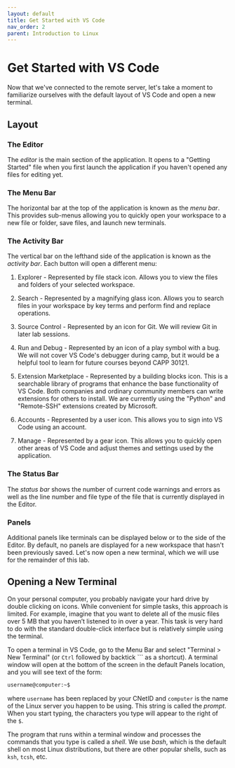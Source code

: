 ```yaml
---
layout: default
title: Get Started with VS Code
nav_order: 2
parent: Introduction to Linux
---
```


# Get Started with VS Code

Now that we've connected to the remote server, let's take a moment to familiarize ourselves with the default layout of VS Code and open a new terminal.

## Layout

### The Editor

The _editor_ is the main section of the application. It opens to a "Getting Started" file when you first launch the application if you haven't opened any files for editing yet.

### The Menu Bar

The horizontal bar at the top of the application is known as the _menu bar_. This provides sub-menus allowing you to quickly open your workspace to a new file or folder, save files, and launch new terminals.

### The Activity Bar

The vertical bar on the lefthand side of the application is known as the _activity bar_. Each button will open a different menu:

1. Explorer - Represented by file stack icon. Allows you to view the files and folders of your selected workspace.

2. Search - Represented by a magnifying glass icon. Allows you to search files in your workspace by key terms and perform find and replace operations.

3. Source Control - Represented by an icon for Git. We will review Git in later lab sessions.

4. Run and Debug - Represented by an icon of a play symbol with a bug. We will not cover VS Code's debugger during camp, but it would be a helpful tool to learn for future courses beyond CAPP 30121.

5. Extension Marketplace - Represented by a building blocks icon.  This is a searchable library of programs that enhance the base functionality of VS Code. Both companies and ordinary community members can write extensions for others to install. We are currently using the "Python" and "Remote-SSH" extensions created by Microsoft.

6. Accounts - Represented by a user icon. This allows you to sign into VS Code using an account.

7. Manage - Represented by a gear icon. This allows you to quickly open other areas of VS Code and adjust themes and settings used by the application.

### The Status Bar

The _status bar_ shows the number of current code warnings and errors as well as the line number and file type of the file that is currently displayed in the Editor.

### Panels

Additional panels like terminals can be displayed below or to the side of the Editor. By default, no panels are displayed for a new workspace that hasn't been previously saved. Let's now open a new terminal, which we will use for the remainder of this lab.

## Opening a New Terminal

On your personal computer, you probably navigate your hard drive by double clicking on icons. While convenient for simple tasks, this approach is limited. For example, imagine that you want to delete all of the music files over 5 MB that you haven’t listened to in over a year. This task is very hard to do with the standard double-click interface but is relatively simple using the terminal.

To open a terminal in VS Code, go to the Menu Bar and select "Terminal > New Terminal" (or `Ctrl` followed by backtick ``` as a shortcut). A terminal window will open at the bottom of the screen in the default Panels location, and you will see text of the form:

```bash
username@computer:~$
```

where `username` has been replaced by your CNetID and `computer` is the name of the Linux server you happen to be using. This string is called the _prompt_. When you start typing, the characters you type will appear to the right of the `$`.

The program that runs within a terminal window and processes the commands that you type is called a _shell_. We use _bash_, which is the default shell on most Linux distributions, but there are other popular shells, such as `ksh`, `tcsh`, etc.
